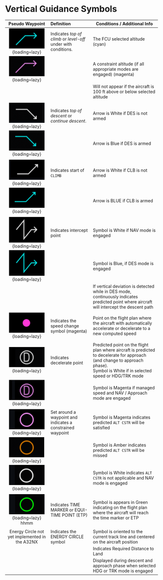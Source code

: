 # Vertical Guidance Symbols

|                                      Pseudo Waypoint                                       | Definition                                                     | Conditions / Additional Info                                                                                                                                                       |
|:------------------------------------------------------------------------------------------:|:---------------------------------------------------------------|------------------------------------------------------------------------------------------------------------------------------------------------------------------------------------|
|  ![](../../../assets/advanced-guides/vnav/symbols/leveloff-climb-cyan.png){loading=lazy}   | Indicates *top of climb* or *level-off* under with conditions. | The FCU selected altitude (cyan)                                                                                                                                                   |
| ![](../../../assets/advanced-guides/vnav/symbols/leveloff-climb-magenta.png){loading=lazy} |                                                                | A constraint altitude (if all appropriate modes are engaged) (magenta)                                                                                                             |
|                                                                                            |                                                                | Will not appear if the aircraft is 100 ft above or below selected altitude                                                                                                         |
|                                                                                            |                                                                |                                                                                                                                                                                    |
|       ![](../../../assets/advanced-guides/vnav/symbols/tod-white.png){loading=lazy}        | Indicates *top of descent* or *continue descent*.              | Arrow is White if DES is not armed                                                                                                                                                 |
|        ![](../../../assets/advanced-guides/vnav/symbols/tod-cyan.png){loading=lazy}        |                                                                | Arrow is Blue if DES is armed                                                                                                                                                      |
|                                                                                            |                                                                |                                                                                                                                                                                    |
|   ![](../../../assets/advanced-guides/vnav/symbols/startofclimb-white.png){loading=lazy}   | Indicates start of `CLIMB`                                     | Arrow is White if CLB is not armed                                                                                                                                                 |
|   ![](../../../assets/advanced-guides/vnav/symbols/startofclimb-cyan.png){loading=lazy}    |                                                                | Arrow is BLUE if CLB is armed                                                                                                                                                      |
|                                                                                            |                                                                |                                                                                                                                                                                    |
|    ![](../../../assets/advanced-guides/vnav/symbols/intercept-white.png){loading=lazy}     | Indicates intercept point                                      | Symbol is White if NAV mode is engaged                                                                                                                                             |
|     ![](../../../assets/advanced-guides/vnav/symbols/intercept-cyan.png){loading=lazy}     |                                                                | Symbol is Blue, if DES mode is engaged                                                                                                                                             |
|                                                                                            |                                                                | If vertical deviation is detected while in DES mode, continuously indicates predicted point where aircraft will intercept the descent path                                         |
|                                                                                            |                                                                |                                                                                                                                                                                    |
|      ![](../../../assets/advanced-guides/vnav/symbols/speed-change.png){loading=lazy}      | Indicates the speed change symbol (magenta)                    | Point on the flight plan where the aircraft with automatically accelerate or decelerate to a new computed speed                                                                    |
|                                                                                            |                                                                |                                                                                                                                                                                    |
|      ![](../../../assets/advanced-guides/vnav/symbols/decel-white.png){loading=lazy}       | Indicates decelerate point                                     | Predicted point on the flight plan where aircraft is predicted to decelerate for approach (and change to approach phase).<br/>Symbol is White if in selected speed or HDG/TRK mode |
|     ![](../../../assets/advanced-guides/vnav/symbols/decel-magenta.png){loading=lazy}      |                                                                | Symbol is Magenta if managed speed and NAV / Approach mode are engaged                                                                                                             |
|                                                                                            |                                                                |                                                                                                                                                                                    |
|      ![](../../../assets/advanced-guides/vnav/symbols/cstr-magenta.png){loading=lazy}      | Set around a waypoint and indicates a constrained waypoint     | Symbol is Magenta indicates predicted `ALT CSTR` will be satisfied                                                                                                                 |
|       ![](../../../assets/advanced-guides/vnav/symbols/cstr-amber.png){loading=lazy}       |                                                                | Symbol is Amber indicates predicted `ALT CSTR` will be missed                                                                                                                      |
|       ![](../../../assets/advanced-guides/vnav/symbols/cstr-white.png){loading=lazy}       |                                                                | Symbol is White indicates `ALT CSTR` is not applicable and NAV mode is engaged                                                                                                     |
|                                                                                            |                                                                |                                                                                                                                                                                    |
|    ![](../../../assets/advanced-guides/vnav/symbols/time-marker.png){loading=lazy} hhmm    | Indicates TIME MARKER or EQUI-TIME POINT (ETP)                 | Symbol is appears in Green indicating on the flight plan where the aircraft will reach the time marker or ETP                                                                      |
|                                                                                            |                                                                |                                                                                                                                                                                    |
|                       Energy Circle not yet implemented in the A32NX                       | Indicates the ENERGY CIRCLE symbol                             | Symbol is oriented to the current track line and centered on the aircraft position                                                                                                 |
|                                                                                            |                                                                | Indicates Required Distance to Land                                                                                                                                                |
|                                                                                            |                                                                | Displayed during descent and approach phase when selected HDG or TRK mode is engaged                                                                                               |

